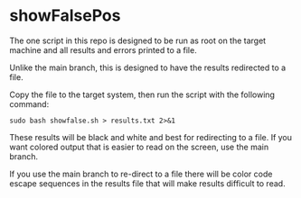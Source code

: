 # showFalsePos
The one script in this repo is designed to be run as root on the target machine and all results and errors printed to a file.

Unlike the main branch, this is designed to have the results redirected to a file.

Copy the file to the target system, then run the script with the following command:

`sudo bash showfalse.sh > results.txt 2>&1`

These results will be black and white and best for redirecting to a file.  If you want colored output that is easier to read on the screen, use the main branch.  

If you use the main branch to re-direct to a file there will be color code escape sequences in the results file that will make results difficult to read.